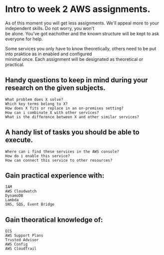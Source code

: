 # Intro to week 2 AWS assignments.  
As of this moment you will get less assignments. We'll appeal more to your independent skills. Do not worry, you won't   
be alone. You've got eachother and the known structure will be kept to ask everyone for help.

Some services you only have to know theoretically, others need to be put into praktice as in enabled and configured  
minimal once. Each assignment will be designated as theoretical or practical.  

## Handy questions to keep in mind during your research on the given subjects.  
    What problem does X solve?  
    Which key terms belong to X?  
    How does X fits or replace in an on-premises setting?  
    How can i combinate X with other services?  
    What is the difference between X and other similar services?     

## A handy list of tasks you should be able to execute.  
    Where can i find these services in the AWS console?  
    How do i enable this service?  
    How can connect this service to other resources?  
  
## Gain practical experience with:
    IAM  
    AWS Cloudwatch  
    DynamoDB  
    Lambda  
    SNS, SQS, Event Bridge  
## Gain theoratical knowledge of:
    ECS  
    AWS Support Plans  
    Trusted Advisor  
    AWS Config  
    AWS CloudTrail  
